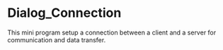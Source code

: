 # Dialog_Connection
This mini program setup a connection between a client and a server for communication and data transfer.

